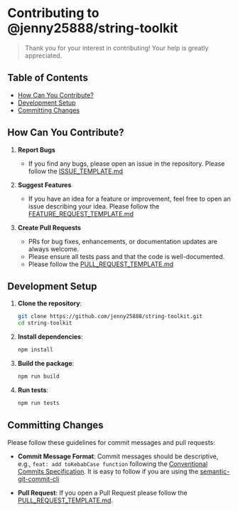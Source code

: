 
# Contributing to @jenny25888/string-toolkit

> Thank you for your interest in contributing! Your help is greatly appreciated.

## Table of Contents

- [How Can You Contribute?](#how-can-you-contribute)
- [Development Setup](#development-setup)
- [Committing Changes](#committing-changes)

## How Can You Contribute?

1. **Report Bugs**
   - If you find any bugs, please open an issue in the repository. Please follow the [ISSUE_TEMPLATE.md](./.github/ISSUE_TEMPLATE/ISSUE_TEMPLATE.md)

2. **Suggest Features**
   - If you have an idea for a feature or improvement, feel free to open an issue describing your idea. Please follow the [FEATURE_REQUEST_TEMPLATE.md](./.github/ISSUE_TEMPLATE/FEATURE_REQUEST_TEMPLATE.md)

3. **Create Pull Requests**
   - PRs for bug fixes, enhancements, or documentation updates are always welcome.
   - Please ensure all tests pass and that the code is well-documented.
   - Please follow the [PULL_REQUEST_TEMPLATE.md](./.github/PULL_REQUEST_TEMPLATE.md)

## Development Setup

1. **Clone the repository**:
   ```sh
   git clone https://github.com/jenny25888/string-toolkit.git
   cd string-toolkit
   ```
2. **Install dependencies**:
   ```sh
   npm install
   ```
3. **Build the package**:
   ```sh
   npm run build
   ```
4. **Run tests**:
   ```sh
   npm run tests
   ```

## Committing Changes

Please follow these guidelines for commit messages and pull requests:

- **Commit Message Format**: Commit messages should be descriptive, e.g., `feat: add toKebabCase function` following the [Conventional Commits Specification](https://www.conventionalcommits.org/en). It is easy to follow if you are using the [semantic-git-commit-cli](https://www.npmjs.com/package/semantic-git-commit-cli)

- **Pull Request**: If you open a Pull Request please follow the [PULL_REQUEST_TEMPLATE.md](./.github/PULL_REQUEST_TEMPLATE.md).

